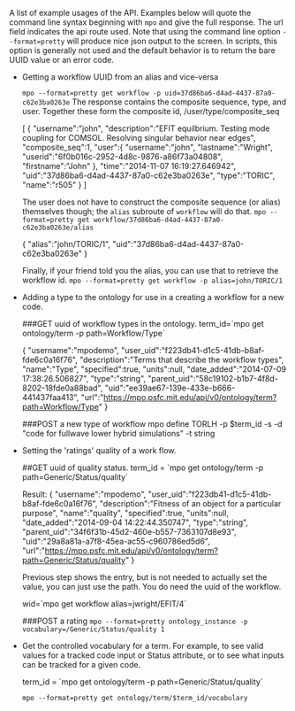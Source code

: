 A list of example usages of the API. Examples below will quote the command line
syntax beginning with `mpo` and give the full response. The url field indicates the api 
route used. Note that using the command line option `--format=pretty` will produce nice
json output to the screen. In scripts, this option is generally not used and the default 
behavior is to return the bare UUID value or an error code.

* Getting a workflow UUID from an alias and vice-versa

	`mpo --format=pretty get workflow -p uid=37d86ba6-d4ad-4437-87a0-c62e3ba0263e`
	The response contains the composite sequence, type, and
	user. Together these form the composite id, /user/type/composite_seq

	[
    {
        "username":"john",
        "description":"EFIT equilbrium. Testing mode coupling for COMSOL.  Resolving singular behavior near edges",
        "composite_seq":1,
        "user":{
            "username":"john",
            "lastname":"Wright",
            "userid":"6f0b016c-2952-4d8c-9876-a86f73a04808",
            "firstname":"John"
        },
        "time":"2014-11-07 16:19:27.646942",
        "uid":"37d86ba6-d4ad-4437-87a0-c62e3ba0263e",
        "type":"TORIC",
        "name":"r505"
    }
	]

	The user does not have to construct the composite sequence (or alias)
    themselves though; the `alias` subroute of `workflow` will do that.
    `mpo --format=pretty get workflow/37d86ba6-d4ad-4437-87a0-c62e3ba0263e/alias `

	{
    "alias":"john/TORIC/1",
    "uid":"37d86ba6-d4ad-4437-87a0-c62e3ba0263e"
	}


	Finally, if your friend told you the alias, you can use that to
    retrieve the workflow id.
   `mpo --format=pretty get workflow -p alias=john/TORIC/1`

* Adding a type to the ontology for use in a creating a workflow for a new code.

    ###GET uuid of workflow types in the ontology.
    term_id=\`mpo get ontology/term -p path=Workflow/Type\`

    {
     "username":"mpodemo",
     "user_uid":"f223db41-d1c5-41db-b8af-fde6c0a16f76",
     "description":"Terms that describe the workflow types",
     "name":"Type",
     "specified":true,
     "units":null,
     "date_added":"2014-07-09 17:38:26.506827",
     "type":"string",
     "parent_uid":"58c19102-b1b7-4f8d-8202-18fde0a88bad",
     "uid":"ee39ae67-139e-433e-b666-441437faa413",
     "url":"https://mpo.psfc.mit.edu/api/v0/ontology/term?path=Workflow/Type"
    }

    ###POST a new type of workflow
    mpo define TORLH -p $term_id -s -d "code for fullwave lower hybrid simulations" -t string


* Setting the 'ratings' quality of a work flow.

	##GET uuid of quality status.
	term_id = \`mpo get ontology/term -p path=Generic/Status/quality\`

    Result:
    {
    "username":"mpodemo",
    "user_uid":"f223db41-d1c5-41db-b8af-fde6c0a16f76",
    "description":"Fitness of an object for a particular purpose",
    "name":"quality",
    "specified":true,
    "units":null,
    "date_added":"2014-09-04 14:22:44.350747",
    "type":"string",
    "parent_uid":"34f6f31b-45d2-460e-b557-7363107d8e93",
    "uid":"29a8a81a-a7f8-45ea-ac55-c960786ed5d6",
	"url":"https://mpo.psfc.mit.edu/api/v0/ontology/term?path=Generic/Status/quality"
     }

	Previous step shows the entry, but is not needed to actually set
    the value, you can just use the path. You do need the uuid of the
    workflow.

	wid=\`mpo get workflow alias=jwright/EFIT/4\`

    ###POST a rating
	`mpo --format=pretty ontology_instance -p vocabulary=/Generic/Status/quality 1`


* Get the controlled vocabulary for a term.
  For example, to see valid values for a tracked code input or Status
  attribute, or to see what inputs can be tracked for a given code.

  
 	term_id = \`mpo get ontology/term -p path=Generic/Status/quality\` 

	`mpo --format=pretty get ontology/term/$term_id/vocabulary`
	
